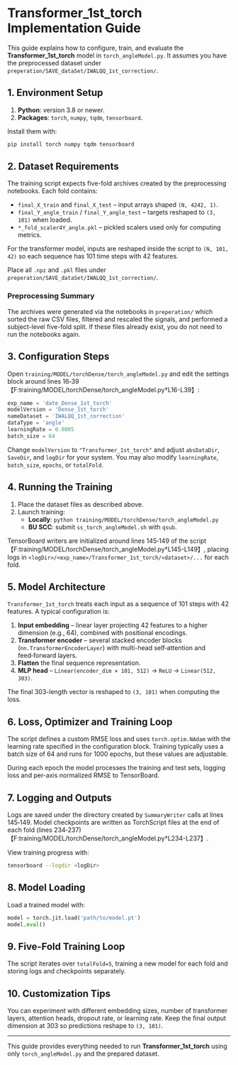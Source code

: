 # Transformer_1st_torch Implementation Guide

This guide explains how to configure, train, and evaluate the **Transformer_1st_torch** model in `torch_angleModel.py`. It assumes you have the preprocessed dataset under `preperation/SAVE_dataSet/IWALQQ_1st_correction/`.

## 1. Environment Setup

1. **Python**: version 3.8 or newer.
2. **Packages**: `torch`, `numpy`, `tqdm`, `tensorboard`.

Install them with:

```bash
pip install torch numpy tqdm tensorboard
```

## 2. Dataset Requirements

The training script expects five-fold archives created by the preprocessing notebooks. Each fold contains:

- `final_X_train` and `final_X_test` – input arrays shaped `(N, 4242, 1)`.
- `final_Y_angle_train` / `final_Y_angle_test` – targets reshaped to `(3, 101)` when loaded.
- `*_fold_scaler4Y_angle.pkl` – pickled scalers used only for computing metrics.

For the transformer model, inputs are reshaped inside the script to `(N, 101, 42)` so each sequence has 101 time steps with 42 features.

Place all `.npz` and `.pkl` files under `preperation/SAVE_dataSet/IWALQQ_1st_correction/`.

### Preprocessing Summary

The archives were generated via the notebooks in `preperation/` which sorted the raw CSV files, filtered and rescaled the signals, and performed a subject-level five-fold split. If these files already exist, you do not need to run the notebooks again.

## 3. Configuration Steps

Open `training/MODEL/torchDense/torch_angleModel.py` and edit the settings block around lines 16‑39【F:training/MODEL/torchDense/torch_angleModel.py†L16-L39】:

```python
exp_name = 'date_Dense_1st_torch'
modelVersion = 'Dense_1st_torch'
nameDataset = 'IWALQQ_1st_correction'
dataType = 'angle'
learningRate = 0.0005
batch_size = 64
```

Change `modelVersion` to `"Transformer_1st_torch"` and adjust `absDataDir`, `SaveDir`, and `logDir` for your system. You may also modify `learningRate`, `batch_size`, `epochs`, or `totalFold`.

## 4. Running the Training

1. Place the dataset files as described above.
2. Launch training:
   - **Locally**: `python training/MODEL/torchDense/torch_angleModel.py`
   - **BU SCC**: submit `ss_torch_angleModel.sh` with `qsub`.

TensorBoard writers are initialized around lines 145‑149 of the script【F:training/MODEL/torchDense/torch_angleModel.py†L145-L149】, placing logs in `<logDir>/<exp_name>/Transformer_1st_torch/<dataset>/...` for each fold.

## 5. Model Architecture

`Transformer_1st_torch` treats each input as a sequence of 101 steps with 42 features. A typical configuration is:

1. **Input embedding** – linear layer projecting 42 features to a higher dimension (e.g., 64), combined with positional encodings.
2. **Transformer encoder** – several stacked encoder blocks (`nn.TransformerEncoderLayer`) with multi-head self‑attention and feed‑forward layers.
3. **Flatten** the final sequence representation.
4. **MLP head** – `Linear(encoder_dim × 101, 512)` → `ReLU` → `Linear(512, 303)`.

The final 303-length vector is reshaped to `(3, 101)` when computing the loss.

## 6. Loss, Optimizer and Training Loop

The script defines a custom RMSE loss and uses `torch.optim.NAdam` with the learning rate specified in the configuration block. Training typically uses a batch size of 64 and runs for 1000 epochs, but these values are adjustable.

During each epoch the model processes the training and test sets, logging loss and per-axis normalized RMSE to TensorBoard.

## 7. Logging and Outputs

Logs are saved under the directory created by `SummaryWriter` calls at lines 145‑149. Model checkpoints are written as TorchScript files at the end of each fold (lines 234‑237)【F:training/MODEL/torchDense/torch_angleModel.py†L234-L237】.

View training progress with:

```bash
tensorboard --logdir <logDir>
```

## 8. Model Loading

Load a trained model with:

```python
model = torch.jit.load('path/to/model.pt')
model.eval()
```

## 9. Five-Fold Training Loop

The script iterates over `totalFold=5`, training a new model for each fold and storing logs and checkpoints separately.

## 10. Customization Tips

You can experiment with different embedding sizes, number of transformer layers, attention heads, dropout rate, or learning rate. Keep the final output dimension at 303 so predictions reshape to `(3, 101)`.

---
This guide provides everything needed to run **Transformer_1st_torch** using only `torch_angleModel.py` and the prepared dataset.

